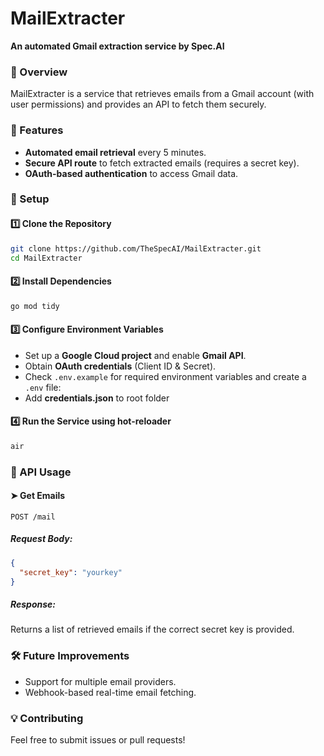 # MailExtracter

**An automated Gmail extraction service by Spec.AI**

### 🚀 Overview

MailExtracter is a service that retrieves emails from a Gmail account (with user permissions) and provides an API to fetch them securely.

### 🔧 Features

- **Automated email retrieval** every 5 minutes.
- **Secure API route** to fetch extracted emails (requires a secret key).
- **OAuth-based authentication** to access Gmail data.

### 📌 Setup

#### 1️⃣ Clone the Repository

```sh
git clone https://github.com/TheSpecAI/MailExtracter.git
cd MailExtracter
```

#### 2️⃣ Install Dependencies

```sh
go mod tidy
```

#### 3️⃣ Configure Environment Variables

- Set up a **Google Cloud project** and enable **Gmail API**.
- Obtain **OAuth credentials** (Client ID & Secret).
- Check `.env.example` for required environment variables and create a `.env` file:
- Add **credentials.json** to root folder

#### 4️⃣ Run the Service using hot-reloader

```sh
air
```

### 🔑 API Usage

#### ➤ Get Emails

```http
POST /mail
```

##### **Request Body:**

```json
{
  "secret_key": "yourkey"
}
```

##### **Response:**

Returns a list of retrieved emails if the correct secret key is provided.

### 🛠 Future Improvements

- Support for multiple email providers.
- Webhook-based real-time email fetching.

### 💡 Contributing

Feel free to submit issues or pull requests!
